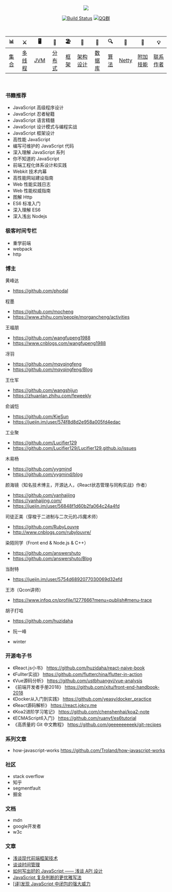 <div align="center">  

<img src="https://ws1.sinaimg.cn/large/0069RVTdly1fubocn5pxaj30go082dg1.jpg" width=""/> 
<br/>

[![Build Status](https://travis-ci.org/crossoverJie/JCSprout.svg?branch=master)](https://travis-ci.org/crossoverJie/JCSprout)
[![QQ群](https://img.shields.io/badge/QQ%E7%BE%A4-787381170-yellowgreen.svg)](https://jq.qq.com/?_wv=1027&k=5HPYvQk)

[qq0groupsvg]: https://img.shields.io/badge/QQ%E7%BE%A4-787381170-yellowgreen.svg
[qq0group]: https://jq.qq.com/?_wv=1027&k=5HPYvQk

</div><br>


| 📊 |⚔️ | 🖥 | 🚏 | 🏖  | 🌁| 📮 | 🔍 | 🚀 | 🌈 |💡
| :--------: | :---------: | :---------: | :---------: | :---------: | :---------:| :---------: | :-------: | :-------:| :------:|:------:|
| [集合](#常用集合) | [多线程](#java-多线程)|[JVM](#jvm) | [分布式](#分布式相关) |[框架](#常用框架第三方组件)|[架构设计](#架构设计)| [数据库](#db-相关) |[算法](#数据结构与算法)|[Netty](#netty-相关)| [附加技能](#附加技能)|[联系作者](#联系作者) |
<br/>

### 书籍推荐
- JavaScript 高级程序设计
- JavaScript 忍者秘籍
- JavaScript 语言精髓
- JavaScript 设计模式与编程实战
- JavaScript 框架设计
- 高性能 JavaScript
- 编写可维护的 JavaScript 代码
- 深入理解 JavaScript 系列
- 你不知道的 JavaScript
- 前端工程化体系设计和实践
- Webkit 技术内幕
- 高性能网站建设指南
- Web 性能实践日志
- Web 性能权威指南
- 图解 Http
- ES6 标准入门
- 深入理解 ES6
- 深入浅出 Nodejs

### 极客时间专栏
- 重学前端
- webpack
- http

### 博主
黄峰达
- https://github.com/phodal

程墨
- https://github.com/mocheng
- https://www.zhihu.com/people/morgancheng/activities

王福朋
- https://github.com/wangfupeng1988
- https://www.cnblogs.com/wangfupeng1988

冴羽
- https://github.com/mqyqingfeng
- https://github.com/mqyqingfeng/Blog

王仕军
- https://github.com/wangshijun
- https://zhuanlan.zhihu.com/feweekly

俞诚恺
- https://github.com/KieSun
- https://juejin.im/user/574f8d8d2e958a005fd4edac

工业聚
- https://github.com/Lucifier129
- https://github.com/Lucifier129/Lucifier129.github.io/issues

木易杨
- https://github.com/yygmind
- https://github.com/yygmind/blog

颜海镜（知名技术博主，开源达人，《React状态管理与同构实战》作者）
- https://github.com/yanhaijing
- https://yanhaijing.com/
- https://juejin.im/user/56848f1d60b2fa064c24a4fd

司徒正美（穿梭于二进制与二次元的JS魔术师）
- https://github.com/RubyLouvre
- http://www.cnblogs.com/rubylouvre/

染陌同学（Front end & Node.js & C++）
- https://github.com/answershuto
- https://github.com/answershuto/Blog

当耐特
- https://juejin.im/user/5754d6892077030069d32efd

王沛（Qcon讲师）
- https://www.infoq.cn/profile/1277666?menu=publish#menu-trace

胡子打哈
- https://github.com/huzidaha

- 阮一峰
- winter

### 开源电子书
- 《React.js小书》 https://github.com/huzidaha/react-naive-book
- 《Fullter实战》 https://github.com/flutterchina/flutter-in-action
- 《Vue源码分析》 https://github.com/ustbhuangyi/vue-analysis
- 《前端开发者手册2018》 https://github.com/xitu/front-end-handbook-2018
- 《Docker从入门到实践》 https://github.com/yeasy/docker_practice
- 《React源码解析》 https://react.jokcy.me
- 《Koa2进阶学习笔记》 https://github.com/chenshenhai/koa2-note
- 《ECMAScript6入门》 https://github.com/ruanyf/es6tutorial
- 《高质量的 Git 中文教程》 https://github.com/geeeeeeeeek/git-recipes

### 系列文章
- how-javascript-works https://github.com/Troland/how-javascript-works

### 社区
- stack overflow
- 知乎
- segmentfault
- 掘金

### 文档
- mdn
- google开发者
- w3c

### 文章
- [浅谈现代前端框架技术](https://github.com/rainjay/blog/issues/8)
- [谈谈时间管理](https://github.com/rainjay/blog/issues/7)
- [如何写出好的 JavaScript —— 浅谈 API 设计](https://www.h5jun.com/post/how-to-write-better-js-code.html)
- [JavaScript 复杂判断的更优雅写法](https://juejin.im/post/5bdfef86e51d453bf8051bf8)
- [[译]发现 JavaScript 中闭包的强大威力](https://juejin.im/post/5c4e6a90e51d4552266576d2)
